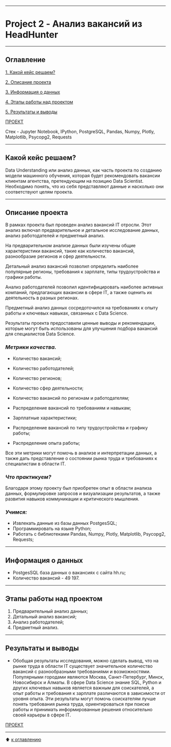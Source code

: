 
---

# Project 2 - Анализ вакансий из HeadHunter

---

## Оглавление
  [1. Какой кейс решаем?](https://github.com/211604270720/Project_Skillfactory/tree/master/project_2#Какой-кейс-решаем)
  
  [2. Описание проекта](https://github.com/211604270720/Project_Skillfactory/tree/master/project_2#Описание-проекта)

  [3. Информация о данных](https://github.com/211604270720/Project_Skillfactory/tree/master/project_2#Информация-о-данных)

  [4. Этапы работы над проектом](https://github.com/211604270720/Project_Skillfactory/tree/master/project_2#Этапы-работы-над-проектом)

  [5. Результаты и выводы](https://github.com/211604270720/Project_Skillfactory/tree/master/project_2#Результаты-и-выводы)

  [ПРОЕКТ](https://github.com/211604270720/Project_Skillfactory/blob/master/project_2/Project-2.ipynb)

  Стек - Jupyter Notebook, IPython, PostgreSQL, Pandas, Numpy, Plotly, Matplotlib, Psycopg2, Requests
  
---

## Какой кейс решаем?

Data Understanding или анализ данных, как часть проекта по созданию модели машинного обучения, которая будет рекомендовать вакансии клиентам агентства, претендующим на позицию Data Scientist. Необходимо понять, что из себя представляют данные и насколько они соответствуют целям проекта.

---

## Описание проекта

В рамках проекта был проведен анализ вакансий IT отросли. Этот анализ включал предварительное и детальное исследование данных, анализ работодателей и предметный анализ.

На предварительном анализе данных были изучены общие характеристики вакансий, такие как количество вакансий, разнообразие регионов и сфер деятельности.

Детальный анализ вакансий позволил определить наиболее популярные регионы, требования к зарплате, типы трудоустройства и графики работы.

Анализ работодателей позволил идентифицировать наиболее активных компаний, предлагающих вакансии в сфере IT, а также оценить их деятельность в разных регионах.

Предметный анализ данных сосредоточился на требованиях к опыту работы и ключевых навыках, связанных с Data Science.

Результаты проекта предоставили ценные выводы и рекомендации, которые могут быть использованы для улучшения подбора вакансий для специалистов Data Science.

  ### *Метрики качества.*

  - Количество вакансий;

  - Количество работодателей;

  - Количество регионов;

  - Количество сфер деятельности;

  - Количество вакансий по регионам и работодателям;

  - Распределение вакансий по требованиям и навыкам;

  - Зарплатные характеристики;

  - Распределение вакансий по типу трудоустройства и графику работы;

  - Распределение опыта работы;

  Все эти метрики могут помочь в анализе и интерпретации данных, а также дать представление о состоянии рынка труда и требованиях к специалистам в области IT.

### *Что практикуем?*

  Благодаря этому проекту был приобретен опыт в области анализа данных, формулировке запросов и визуализации результатов, а также развития навыков коммуникации и критического мышления.

### *Учимся:*

  - Извлекать данные из базы данных PostgesSQL;
  - Программировать на языке Python;
  - Работать с библиотеками Pandas, Numpy, Plotly, Matplotlib, Psycopg2, Requests;
      
---

## Информация о данных

* PostgesSQL база данных о вакансиях с сайта hh.ru;
* Количество вакансий - 49 197.

---

## Этапы работы над проектом

  1. Предварительный анализ данных;
  2. Детальный анализ вакансий;
  3. Анализ работодателей;
  4. Предметный анализ.

---

## Результаты и выводы

- Обобщая результаты исследования, можно сделать вывод, что на рынке труда в области IT существует значительное количество вакансий с разнообразными требованиями и возможностями. Популярными городами являются Москва, Санкт-Петербург, Минск, Новосибирск и Алматы. В сфере Data Science знание SQL, Python и других ключевых навыков является важным для соискателей, а опыт работы и требования к зарплате различаются в зависимости от уровня опыта. Эти результаты могут помочь соискателям лучше понять требования рынка труда, ориентироваться при поиске работы и принимать информированные решения относительно своей карьеры в сфере IT.

[ПРОЕКТ](https://github.com/211604270720/Project_Skillfactory/blob/master/project_2/Project-2.ipynb)

---

:arrow_up: [к оглавлению](https://github.com/211604270720/Project_Skillfactory/tree/master/project_2#Оглавление)
